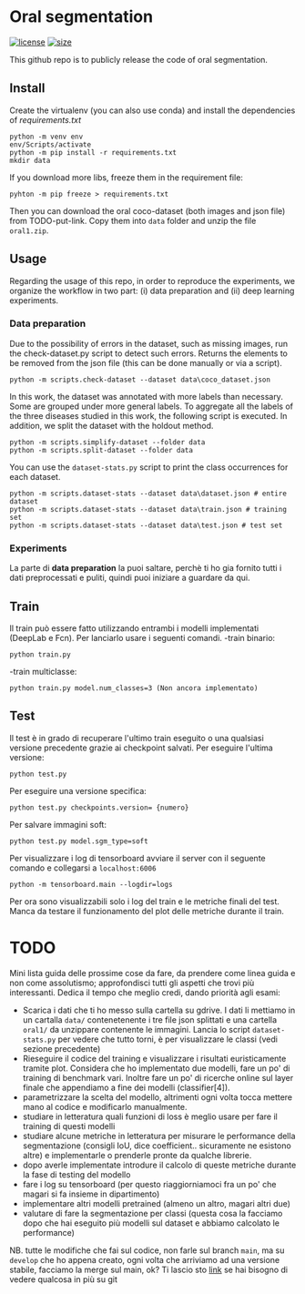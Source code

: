 # **Oral segmentation**

[![license](https://img.shields.io/github/license/MarcoParola/oral_segmentation?style=plastic)]()
[![size](https://img.shields.io/github/languages/code-size/MarcoParola/oral_segmentation?style=plastic)]()

This github repo is to publicly release the code of oral segmentation.


## Install

Create the virtualenv (you can also use conda) and install the dependencies of *requirements.txt*

```
python -m venv env
env/Scripts/activate
python -m pip install -r requirements.txt
mkdir data
```

If you download more libs, freeze them in the requirement file:
```
pyhton -m pip freeze > requirements.txt
```
Then you can download the oral coco-dataset (both images and json file) from TODO-put-link. Copy them into `data` folder and unzip the file `oral1.zip`.

## Usage
Regarding the usage of this repo, in order to reproduce the experiments, we organize the workflow in two part: (i) data preparation and (ii) deep learning experiments.

### Data preparation
Due to the possibility of errors in the dataset, such as missing images, run the check-dataset.py script to detect such errors. Returns the elements to be removed from the json file (this can be done manually or via a script).
```
python -m scripts.check-dataset --dataset data\coco_dataset.json
```
In this work, the dataset was annotated with more labels than necessary. Some are grouped under more general labels. To aggregate all the labels of the three diseases studied in this work, the following script is executed. In addition, we split the dataset with the holdout method.
```
python -m scripts.simplify-dataset --folder data
python -m scripts.split-dataset --folder data
```

You can use the `dataset-stats.py`   script to print the class occurrences for each dataset.
```
python -m scripts.dataset-stats --dataset data\dataset.json # entire dataset
python -m scripts.dataset-stats --dataset data\train.json # training set
python -m scripts.dataset-stats --dataset data\test.json # test set
```

### Experiments
La parte di **data preparation** la puoi saltare, perchè ti ho gia fornito tutti i dati preprocessati e puliti, quindi puoi iniziare a guardare da qui. 

## Train
Il train può essere fatto utilizzando entrambi i modelli implementati (DeepLab e Fcn). Per lanciarlo usare i seguenti comandi.
-train binario:
```
python train.py 
```
-train multiclasse:
```
python train.py model.num_classes=3 (Non ancora implementato)
```

## Test
Il test è in grado di recuperare l'ultimo train eseguito o una qualsiasi versione precedente grazie ai checkpoint salvati.
Per eseguire l'ultima versione:
```
python test.py
```
Per eseguire una versione specifica:
```
python test.py checkpoints.version= {numero}
```
Per salvare immagini soft:
```
python test.py model.sgm_type=soft
```



Per visualizzare i log di tensorboard avviare il server con il seguente comando e collegarsi a `localhost:6006`
```
python -m tensorboard.main --logdir=logs
```
Per ora sono visualizzabili solo i log del train e le metriche finali del test. Manca da testare il funzionamento del plot delle metriche durante il train.

# TODO
Mini lista guida delle prossime cose da fare, da prendere come linea guida e non come assolutismo; approfondisci tutti gli aspetti che trovi più interessanti. Dedica il tempo che meglio credi, dando priorità agli esami:
- Scarica i dati che ti ho messo sulla cartella su gdrive. I dati li mettiamo in un cartalla `data/` contenetenente i tre file json splittati e una cartella `oral1/` da unzippare contenente le immagini. Lancia lo script `dataset-stats.py` per vedere che tutto torni, è per visualizzare le classi (vedi sezione precedente)
- Rieseguire il codice del training e visualizzare i risultati euristicamente tramite plot. Considera che ho implementato due modelli, fare un po' di training di benchmark vari. Inoltre fare un po' di ricerche online sul layer finale che appendiamo a fine dei modelli (classifier[4]). 
- parametrizzare la scelta del modello, altrimenti ogni volta tocca mettere mano al codice e modificarlo manualmente. 
- studiare in letteratura quali funzioni di loss è meglio usare per fare il training di questi modelli
- studiare alcune metriche in letteratura per misurare le performance della segmentazione (consigli IoU, dice coefficient.. sicuramente ne esistono altre) e implementarle o prenderle pronte da qualche librerie.
- dopo averle implementate introdure il calcolo di queste metriche durante la fase di testing del modello
- fare i log su tensorboard (per questo riaggiorniamoci fra un po' che magari si fa insieme in dipartimento)
- implementare altri modelli pretrained (almeno un altro, magari altri due)
- valutare di fare la segmentazione per classi (questa cosa la facciamo dopo che hai eseguito più modelli sul dataset e abbiamo calcolato le performance)

NB. tutte le modifiche che fai sul codice, non farle sul branch `main`, ma su `develop` che ho appena creato, ogni volta che arriviamo ad una versione stabile, facciamo la merge sul main, ok? Ti lascio sto [link](https://www.atlassian.com/git/tutorials/comparing-workflows/gitflow-workflow) se hai bisogno di vedere qualcosa in più su git

